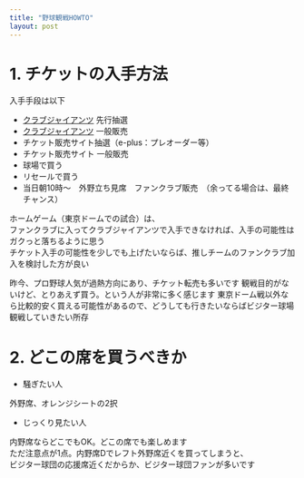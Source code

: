 ```yaml
---
title: "野球観戦HOWTO"
layout: post
---
```


# 1. チケットの入手方法

入手手段は以下

* [クラブジャイアンツ](https://www.giants.jp/ticket/first-team/) 先行抽選
* [クラブジャイアンツ](https://www.giants.jp/ticket/first-team/) 一般販売
* チケット販売サイト抽選（e-plus：プレオーダー等）
* チケット販売サイト 一般販売
* 球場で買う
* リセールで買う
* 当日朝10時～　外野立ち見席　ファンクラブ販売　（余ってる場合は、最終チャンス）

ホームゲーム（東京ドームでの試合）は、  
ファンクラブに入ってクラブジャイアンツで入手できなければ、入手の可能性はガクっと落ちるように思う  
チケット入手の可能性を少しでも上げたいならば、推しチームのファンクラブ加入を検討した方が良い  

昨今、プロ野球人気が過熱方向にあり、チケット転売も多いです
観戦目的がないけど、とりあえず買う。という人が非常に多く感じます
東京ドーム戦以外なら比較的安く買える可能性があるので、どうしても行きたいならばビジター球場観戦していきたい所存

# 2. どこの席を買うべきか

* 騒ぎたい人

外野席、オレンジシートの2択

* じっくり見たい人

内野席ならどこでもOK。どこの席でも楽しめます  
ただ注意点が1点。内野席Dでレフト外野席近くを買ってしまうと、  
ビジター球団の応援席近くだからか、ビジター球団ファンが多いです  
